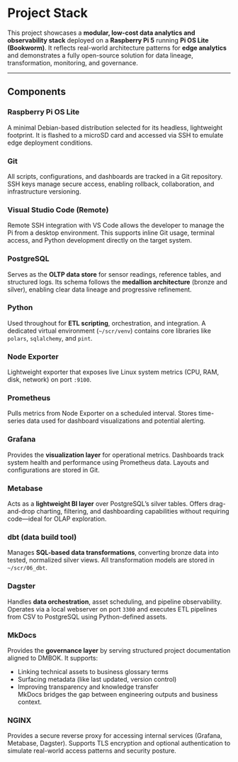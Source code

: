 # Project Stack

This project showcases a **modular, low-cost data analytics and observability stack** deployed on a **Raspberry Pi 5** running **Pi OS Lite (Bookworm)**. It reflects real-world architecture patterns for **edge analytics** and demonstrates a fully open-source solution for data lineage, transformation, monitoring, and governance.

---

## Components

### Raspberry Pi OS Lite  
A minimal Debian-based distribution selected for its headless, lightweight footprint. It is flashed to a microSD card and accessed via SSH to emulate edge deployment conditions.

### Git  
All scripts, configurations, and dashboards are tracked in a Git repository. SSH keys manage secure access, enabling rollback, collaboration, and infrastructure versioning.

### Visual Studio Code (Remote)  
Remote SSH integration with VS Code allows the developer to manage the Pi from a desktop environment. This supports inline Git usage, terminal access, and Python development directly on the target system.

### PostgreSQL  
Serves as the **OLTP data store** for sensor readings, reference tables, and structured logs. Its schema follows the **medallion architecture** (bronze and silver), enabling clear data lineage and progressive refinement.

### Python  
Used throughout for **ETL scripting**, orchestration, and integration. A dedicated virtual environment (`~/scr/venv`) contains core libraries like `polars`, `sqlalchemy`, and `pint`.

### Node Exporter  
Lightweight exporter that exposes live Linux system metrics (CPU, RAM, disk, network) on port `:9100`.

### Prometheus  
Pulls metrics from Node Exporter on a scheduled interval. Stores time-series data used for dashboard visualizations and potential alerting.

### Grafana  
Provides the **visualization layer** for operational metrics. Dashboards track system health and performance using Prometheus data. Layouts and configurations are stored in Git.

### Metabase  
Acts as a **lightweight BI layer** over PostgreSQL’s silver tables. Offers drag-and-drop charting, filtering, and dashboarding capabilities without requiring code—ideal for OLAP exploration.

### dbt (data build tool)  
Manages **SQL-based data transformations**, converting bronze data into tested, normalized silver views. All transformation models are stored in `~/scr/06_dbt`.

### Dagster  
Handles **data orchestration**, asset scheduling, and pipeline observability. Operates via a local webserver on port `3300` and executes ETL pipelines from CSV to PostgreSQL using Python-defined assets.

### MkDocs  
Provides the **governance layer** by serving structured project documentation aligned to DMBOK. It supports:
- Linking technical assets to business glossary terms
- Surfacing metadata (like last updated, version control)
- Improving transparency and knowledge transfer  
MkDocs bridges the gap between engineering outputs and business context.

### NGINX  
Provides a secure reverse proxy for accessing internal services (Grafana, Metabase, Dagster). Supports TLS encryption and optional authentication to simulate real-world access patterns and security posture.